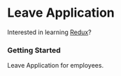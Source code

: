 # Leave Application

Interested in learning [Redux](https://www.udemy.com/react-redux/)?

### Getting Started

Leave Application for employees.



